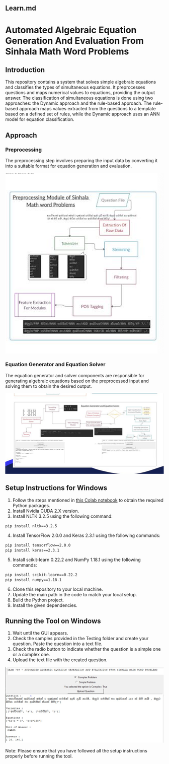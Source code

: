 ## Learn.md

# Automated Algebraic Equation Generation And Evaluation From Sinhala Math Word Problems

## Introduction
This repository contains a system that solves simple algebraic equations and classifies the types of simultaneous equations. It preprocesses questions and maps numerical values to equations, providing the output answer. The classification of simultaneous equations is done using two approaches: the Dynamic approach and the rule-based approach. The rule-based approach maps values extracted from the questions to a template based on a defined set of rules, while the Dynamic approach uses an ANN model for equation classification.

## Approach
### Preprocessing 
The preprocessing step involves preparing the input data by converting it into a suitable format for equation generation and evaluation.

![Preprocessing](https://github.com/Chamindu36/AUTOMATED-ALGEBRIC-EQUATION-GENERATION-AND-EVALUATION-FROM-SINHALA-MATH-WORD-PROBLEMS/blob/master/Screen%20Shot%202022-02-22%20at%203.00.01%20PM.png?raw=true)

### Equation Generator and Equation Solver
The equation generator and solver components are responsible for generating algebraic equations based on the preprocessed input and solving them to obtain the desired output.

![Equation Generator and Solver](https://github.com/Chamindu36/AUTOMATED-ALGEBRIC-EQUATION-GENERATION-AND-EVALUATION-FROM-SINHALA-MATH-WORD-PROBLEMS/blob/master/Screen%20Shot%202022-02-22%20at%202.59.41%20PM.png?raw=true)

## Setup Instructions for Windows
1. Follow the steps mentioned in [this Colab notebook](https://colab.research.google.com/drive/179ypZund7SiDDw0Sq_O_Eq_qVr_uRrJ-?usp=sharing) to obtain the required Python packages.
2. Install Nvidia CUDA 2.X version.
3. Install NLTK 3.2.5 using the following command:
```
pip install nltk==3.2.5
```
4. Install TensorFlow 2.0.0 and Keras 2.3.1 using the following commands:
```
pip install tensorflow==2.0.0
pip install keras==2.3.1
```
5. Install scikit-learn 0.22.2 and NumPy 1.18.1 using the following commands:
```
pip install scikit-learn==0.22.2
pip install numpy==1.18.1
```
6. Clone this repository to your local machine.
7. Update the main path in the code to match your local setup.
8. Build the Python project.
9. Install the given dependencies.

## Running the Tool on Windows
1. Wait until the GUI appears.
2. Check the samples provided in the Testing folder and create your question. Paste the question into a text file.
3. Check the radio button to indicate whether the question is a simple one or a complex one.
4. Upload the text file with the created question.

![Tool GUI](/2a490c97-e1da-413a-a53f-8dba6ccda6ce.jpg?raw=true)

Note: Please ensure that you have followed all the setup instructions properly before running the tool.
